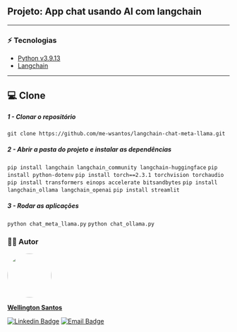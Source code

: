 ## Projeto: App chat usando AI com langchain
<hr>

### :zap: Tecnologias
* [Python v3.9.13](https://docs.python.org/3/)
* [Langchain](https://www.langchain.com/)
<hr>

## :computer: Clone

##### 1 - Clonar o repositório
  `git clone https://github.com/me-wsantos/langchain-chat-meta-llama.git`

##### 2 - Abrir a pasta do projeto e instalar as dependências
  `pip install langchain langchain_community langchain-huggingface`
  `pip install python-dotenv`
  `pip install torch==2.3.1 torchvision torchaudio`
  `pip install transformers einops accelerate bitsandbytes`
  `pip install langchain_ollama langchain_openai`
  `pip install streamlit`

##### 3 - Rodar as aplicações
  `python chat_meta_llama.py`
  `python chat_ollama.py`

### :technologist: Autor
  <a href="https://github.com/me-wsantos">
   <img style="border-radius: 50%;" src="https://avatars.githubusercontent.com/u/179779189?v=4" width="100px;" alt=""/>
   <br />
   <p><b>Wellington Santos</b></sub></a> <a href="https://github.com/me-wsantos" title="GitHub"></a></p>
  
  [![Linkedin Badge](https://img.shields.io/badge/-Wellington--Santos-blue?style=flat-square&logo=Linkedin&logoColor=white&link=https://www.linkedin.com/in/wellington-lima-dos-santos-13343143/)](https://www.linkedin.com/in/wellington-lima-dos-santos-13343143/) 
  [![Email Badge](https://img.shields.io/badge/-me@wellington--santos.com-c14438?style=flat-square&logo=Gmail&color=11ab3a&logoColor=white&link=mailto:me@wellington-santos.com)](mailto:me@wellington-santos.com)